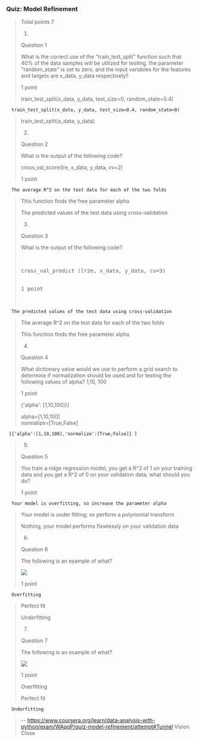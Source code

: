 ### Quiz: Model Refinement
> 
> Total points 7
> 
> 1.
> 
> Question 1
> 
> What is the correct use of the "train_test_split" function such that 40% of the data samples will be utilized for testing, the parameter "random_state" is set to zero, and the input variables for the features and targets are x_data, y_data respectively?
> 
> 1 point
> 
>  train_test_split(x_data, y_data, test_size=0, random_state=0.4) 
> 

      train_test_split(x_data, y_data, test_size=0.4, random_state=0) 
> 
>  train_test_split(x_data, y_data) 
> 
> 2.
> 
> Question 2
> 
> What is the output of the following code?
> 
> 
>  cross_val_score(lre, x_data, y_data, cv=2)
> 
> 
> 1 point
> 

      The average R^2 on the test data for each of the two folds 
> 
>  This function finds the free parameter alpha 
> 
>  The predicted values of the test data using cross-validation 
> 
> 3.
> 
> Question 3
> 
> What is the output of the following code?
> 
> <pre contenteditable="false" data-language="python" style="opacity: 1;" tabindex="0">
> 
> 
> cross_val_predict (lr2e, x_data, y_data, cv=3)
> 
> 
> 1 point
> 

      The predicted values of the test data using cross-validation 
> 
>  The average R^2 on the test data for each of the two folds 
> 
>  This function finds the free parameter alpha 
> 
> 4.
> 
> Question 4
> 
> What dictionary value would we use to perform a grid search to determine if normalization should be used and for testing the following values of alpha? 1,10, 100
> 
> 1 point
>
> 
> {'alpha': [1,10,100]}]
> 
> alpha=[1,10,100]     
> normalize=[True,False]
> 
> 

     [{'alpha':[1,10,100],'normalize':[True,False]} ]
> 
> 
> 5.
> 
> Question 5
> 
> You train a ridge regression model, you get a R^2 of 1 on your training data and you get a R^2 of 0 on your validation data; what should you do?
> 
> 1 point
> 

      Your model is overfitting, so increase the parameter alpha 
> 
>  Your model is under fitting; so perform a polynomial transform 
> 
>  Nothing, your model performs flawlessly on your validation data 
> 
> 6.
> 
> Question 6
> 
> The following is an example of what?
> 
> ![](https://d3c33hcgiwev3.cloudfront.net/imageAssetProxy.v1/bQe6jTd-EeiXeAoF3sTtsA_a2e60ade500ba6d3b93fe11037f0593d_Screen-Shot-2018-04-03-at-4.34.36-PM.png?expiry=1597622400000&hmac=YubBozJjO5yxoxqB1eXx8ei-H9LoO9pFQa99CIIK-cI)
> 
> 1 point
> 

      Overfitting 
> 
>  Perfect fit 
> 
>  Underfitting 
> 
> 7.
> 
> Question 7
> 
> The following is an example of what?
> 
> ![](https://d3c33hcgiwev3.cloudfront.net/imageAssetProxy.v1/SBkr8zeEEeissBKg1xWY5A_00227225a1f9f10045c83602ccef31e7_Screen-Shot-2018-04-03-at-5.17.08-PM.png?expiry=1597622400000&hmac=aL5xIyVx4pKRaq4xCKQeLaxemx2Tagi4OlXCO1xgDzU)
> 
> 1 point
> 
>  Overfitting 
> 
>  Perfect fit 
> 

      Underfitting
>
> -- https://www.coursera.org/learn/data-analysis-with-python/exam/WAqqP/quiz-model-refinement/attempt#Tunnel Vision Close
